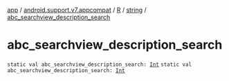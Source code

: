 [app](../../../index.md) / [android.support.v7.appcompat](../../index.md) / [R](../index.md) / [string](index.md) / [abc_searchview_description_search](./abc_searchview_description_search.md)

# abc_searchview_description_search

`static val abc_searchview_description_search: `[`Int`](https://kotlinlang.org/api/latest/jvm/stdlib/kotlin/-int/index.html)
`static val abc_searchview_description_search: `[`Int`](https://kotlinlang.org/api/latest/jvm/stdlib/kotlin/-int/index.html)